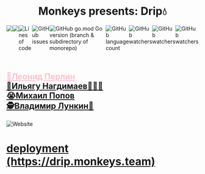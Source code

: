 <h1 align="center">Monkeys presents: <b>Drip💧</b></h1>
<div style="display: flex;">
<img src="https://circleci.com/gh/go-park-mail-ru/2021_2_MonKeys/tree/dev.svg?style=svg">
<a href="https://codecov.io/gh/go-park-mail-ru/2021_2_MonKeys">
  <img src="https://codecov.io/gh/go-park-mail-ru/2021_2_MonKeys/branch/dev/graph/badge.svg?token=3SUj4w2NMq"/>
</a>
  <img alt="Lines of code" src="https://img.shields.io/tokei/lines/github/go-park-mail-ru/2021_2_MonKeys">
<img alt="GitHub issues" src="https://img.shields.io/github/issues/go-park-mail-ru/2021_2_MonKeys">
<img alt="GitHub go.mod Go version (branch & subdirectory of monorepo)" src="https://img.shields.io/github/go-mod/go-version/go-park-mail-ru/2021_2_MonKeys/dev">
  <img alt="GitHub language count" src="https://img.shields.io/github/languages/count/go-park-mail-ru/2021_2_MonKeys">
<img alt="GitHub watchers" src="https://img.shields.io/github/watchers/go-park-mail-ru/2021_2_MonKeys?style=social">
<img alt="GitHub watchers" src="https://github.com/go-park-mail-ru/2021_2_MonKeys/actions/workflows/test.yml/badge.svg">
<img alt="GitHub watchers" src="https://github.com/go-park-mail-ru/2021_2_MonKeys/actions/workflows/deployment.yml/badge.svg">
</div>


<h2>
<br><a href="https://github.com/perlinleo" style="color: #FFC0CB">🥵Леонид Перлин</a>
<br><a href="https://github.com/Ilyagu">🐒Ильягу Нагдимаев🙈🙉🙊</a>
<br><a href="https://github.com/4Marvin2">😭Михаил Попов</a>
<br><a href="https://github.com/VladimirLunkin">🕵️Владимир Лункин🧙</a>
</h2>
<img alt="Website" src="https://img.shields.io/website?url=https%3A%2F%2Fapi.monkeys.team">
<h1> <a href="https://drip.monkeys.team"> deployment (https://drip.monkeys.team) </a> </h1>
